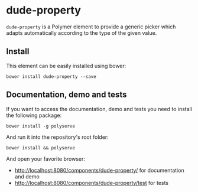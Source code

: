 # dude-property

`dude-property` is a Polymer element to provide a generic picker which adapts automatically according to the type of the given value.

## Install

This element can be easily installed using bower:

```
bower install dude-property --save
```

## Documentation, demo and tests

If you want to access the documentation, demo and tests you need to install the following package:

```
bower install -g polyserve
```

And run it into the repository's root folder:

```
bower install && polyserve
```

And open your favorite browser:
- [http://localhost:8080/components/dude-property/](http://localhost:8080/components/dude-property/) for documentation
and demo
- [http://localhost:8080/components/dude-property/test](http://localhost:8080/components/dude-property/test) for tests

